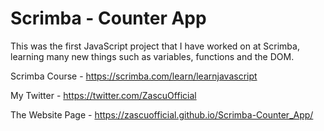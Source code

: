 # Scrimba - Counter App

This was the first JavaScript project that I have worked on at Scrimba, learning many new things such as variables, functions and the DOM.

Scrimba Course - https://scrimba.com/learn/learnjavascript

My Twitter - https://twitter.com/ZascuOfficial

The Website Page - https://zascuofficial.github.io/Scrimba-Counter_App/
